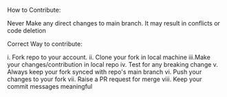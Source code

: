 How to Contribute:

Never Make any direct changes to main branch. It may result in conflicts or code deletion

Correct Way to contribute: 

i. Fork repo to your account. 
ii. Clone your fork in local machine 
iii.Make your changes/contribution in local repo 
iv. Test for any breaking change 
v. Always keep your fork synced with repo's main branch 
vi. Push your changes to your fork 
vii. Raise a PR request for merge 
viii. Keep your commit messages meaningful